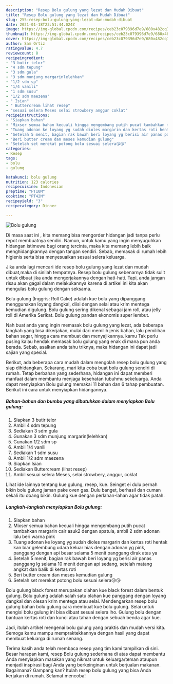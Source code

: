 ```yaml
---
description: "Resep Bolu gulung yang lezat dan Mudah Dibuat"
title: "Resep Bolu gulung yang lezat dan Mudah Dibuat"
slug: 255-resep-bolu-gulung-yang-lezat-dan-mudah-dibuat
date: 2021-01-18T23:51:44.024Z
image: https://img-global.cpcdn.com/recipes/ceb23c079396d7e9/680x482cq70/bolu-gulung-foto-resep-utama.jpg
thumbnail: https://img-global.cpcdn.com/recipes/ceb23c079396d7e9/680x482cq70/bolu-gulung-foto-resep-utama.jpg
cover: https://img-global.cpcdn.com/recipes/ceb23c079396d7e9/680x482cq70/bolu-gulung-foto-resep-utama.jpg
author: Sam Ortiz
ratingvalue: 4.7
reviewcount: 8
recipeingredient:
- "3 butir telor"
- "4 sdm tepung"
- "3 sdm gula"
- "3 sdm munjung margarinlelehkan"
- "1/2 sdm sp"
- "1/4 vanili"
- "1 sdm susu"
- "1/2 sdm maezena"
- " Isian"
- " Buttercream lihat resep"
- "sesuai selera Meses selai strowbery anggur coklat"
recipeinstructions:
- "Siapkan bahan"
- "Mixser semua bahan kecuali hingga mengembang putih pucat tambahkan margarin cair asuk2 dengan spatula, ambil 2 sdm adonan lalu beri warna pink"
- "Tuang adonan ke loyang yg sudah dioles margarin dan kertas roti hentak kan biar gelembung udara keluar hias dengan adonan yg pink, panggang dengan api besar selama 5 menit panggang dirak atas ya"
- "Setelah 5 menit, bagian rak bawah beri loyang yg berisi air panas panggang lg selama 10 menit dengan api sedang, setelah matang angkat dan balik di kertas roti"
- "Beri butter cream dan meses kemudian gulung"
- "Setelah set merekat potong bolu sesuai selera😘😘"
categories:
- Resep
tags:
- bolu
- gulung

katakunci: bolu gulung 
nutrition: 123 calories
recipecuisine: Indonesian
preptime: "PT10M"
cooktime: "PT42M"
recipeyield: "3"
recipecategory: Dinner

---
```



![Bolu gulung](https://img-global.cpcdn.com/recipes/ceb23c079396d7e9/680x482cq70/bolu-gulung-foto-resep-utama.jpg)

Di masa  saat ini , kita memang bisa mengorder hidangan jadi tanpa perlu repot membuatnya sendiri. Namun, untuk kamu yang ingin menyuguhkan hidangan istimewa bagi orang tercinta, maka kita memang lebih baik menghidangkannya dengan tangan sendiri. Sebab, memasak di rumah lebih higienis serta bisa menyesuaikan sesuai selera keluarga.

Jika anda lagi mencari ide resep bolu gulung yang lezat dan mudah dibuat,maka di sinilah tempatnya. Resep bolu gulung  sebenarnya tidak sulit untuk dibuat jika anda mengerjakannya dengan hati-hati. Tapi, anda jangan risau akan gagal dalam melakukannya 
karena di artikel ini kita akan mengulas bolu gulung dengan seksama.  

Bolu gulung (Inggris: Roll Cake) adalah kue bolu yang dipanggang menggunakan loyang dangkal, diisi dengan selai atau krim mentega kemudian digulung. Bolu gulung sering dikenal sebagai jam roll, atau jelly roll di Amerika Serikat. Bolu gulung pandan ekonomis super lembut.

Nah buat anda yang ingin memasak bolu gulung yang lezat, ada beberapa langkah yang bisa dikerjakan, mulai dari memilih jenis bahan, lalu pemilihan bahan segar, hingga cara membuat dan menyajikannya. kamu Tak perlu pusing kalau hendak memasak bolu gulung yang enak di mana pun anda berada. Sebab, asalkan anda  tahu triknya, maka hidangan ini dapat jadi sajian yang spesial.

Berikut, ada beberapa cara mudah dalam mengolah resep bolu gulung yang siap dihidangkan. Sekarang, mari kita coba buat bolu gulung sendiri di rumah. Tetap berbahan yang sederhana, hidangan ini dapat memberi manfaat dalam membantu menjaga kesehatan tubuhmu sekeluarga. Anda dapat menyiapkan Bolu gulung memakai 11 bahan dan 6 tahap pembuatan. Berikut ini cara untuk menyiapkan hidangannya.

<!--inarticleads1-->

##### Bahan-bahan dan bumbu yang dibutuhkan dalam menyiapkan Bolu gulung:

1. Siapkan 3 butir telor
1. Ambil 4 sdm tepung
1. Sediakan 3 sdm gula
1. Gunakan 3 sdm munjung margarin(lelehkan)
1. Gunakan 1/2 sdm sp
1. Ambil 1/4 vanili
1. Sediakan 1 sdm susu
1. Ambil 1/2 sdm maezena
1. Siapkan  Isian
1. Sediakan  Buttercream (lihat resep)
1. Ambil sesuai selera Meses, selai strowbery, anggur, coklat


Lihat ide lainnya tentang kue gulung, resep, kue. Seinget ei dulu pernah bikin bolu gulung jaman pake oven gas. Dulu banget, berhasil dan cuman sekali itu doang bikin. Gulung kue dengan perlahan-lahan agar tidak patah. 

<!--inarticleads2-->

##### Langkah-langkah menyiapkan Bolu gulung:

1. Siapkan bahan
1. Mixser semua bahan kecuali hingga mengembang putih pucat tambahkan margarin cair asuk2 dengan spatula, ambil 2 sdm adonan lalu beri warna pink
1. Tuang adonan ke loyang yg sudah dioles margarin dan kertas roti hentak kan biar gelembung udara keluar hias dengan adonan yg pink, panggang dengan api besar selama 5 menit panggang dirak atas ya
1. Setelah 5 menit, bagian rak bawah beri loyang yg berisi air panas panggang lg selama 10 menit dengan api sedang, setelah matang angkat dan balik di kertas roti
1. Beri butter cream dan meses kemudian gulung
1. Setelah set merekat potong bolu sesuai selera😘😘


Bolu gulung black forest merupakan olahan kue black forest dalam bentuk gulung. Bolu gulung adalah salah satu olahan kue panggang dengan loyang dangkal dan olesan krim mentega atau selai. Mendengarkan resep bolu gulung bahan bolu gulung cara membuat kue bolu gulung. Selai untuk mengisi bolu gulung ini bisa dibuat sesuai selera lho. Gulung bolu dengan bantuan kertas roti dan kunci atau tahan dengan sebuah benda agar kue. 

Jadi, itulah artikel mengenai  bolu gulung  yang praktis dan mudah versi kita. Semoga kamu mampu mempraktekkannya dengan hasil yang dapat membuat keluarga di rumah senang. 

Terima kasih anda telah membaca resep yang tim kami tampilkan di sini. Besar harapan kami, resep  Bolu gulung sederhana di atas dapat membantu Anda menyiapkan masakan yang nikmat untuk keluarga/teman ataupun menjadi inspirasi bagi Anda yang berkeinginan untuk berjualan makanan. Bagaimana? Gampang kan? Itulah resep bolu gulung yang bisa Anda kerjakan di rumah. Selamat mencoba!

